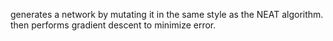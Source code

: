 generates a network by mutating it in the same style as the NEAT algorithm. then performs gradient descent to minimize error. 
